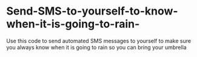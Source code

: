 # Send-SMS-to-yourself-to-know-when-it-is-going-to-rain-

Use this code to send automated SMS messages to yourself to make sure you always know when it is going to rain so you can bring your umbrella 
